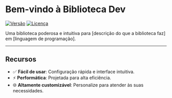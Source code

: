 # Bem-vindo à Biblioteca Dev


[![Versão](https://img.shields.io/badge/vers%C3%A3o-1.0.0-blue)](link-do-repositório) [![Licença](https://img.shields.io/badge/licen%C3%A7a-MIT-green)](link-para-a-licença)

Uma biblioteca poderosa e intuitiva para [descrição do que a biblioteca faz] em [linguagem de programação].

---

## Recursos
- ✅ **Fácil de usar**: Configuração rápida e interface intuitiva.
- ⚡ **Performática**: Projetada para alta eficiência.
- 🌐 **Altamente customizável**: Personalize para atender às suas necessidades.
